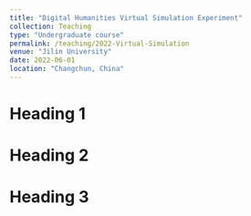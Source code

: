 ```yaml
---
title: "Digital Humanities Virtual Simulation Experiment"
collection: Teaching
type: "Undergraduate course"
permalink: /teaching/2022-Virtual-Simulation
venue: "Jilin University"
date: 2022-06-01
location: "Changchun, China"
---
```




Heading 1
======

Heading 2
======

Heading 3
======




